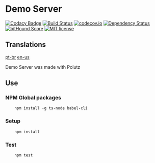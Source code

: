 # Demo Server

[![Codacy Badge](https://api.codacy.com/project/badge/Grade/a61e906e0c0b487cbe4516b4f16ed259)](https://www.codacy.com/app/AlanMarcell/demo-server?utm_source=github.com&utm_medium=referral&utm_content=alanmarcell/demo-server&utm_campaign=badger)
[![Build Status](https://travis-ci.org/alanmarcell/demo-server.svg)](https://travis-ci.org/alanmarcell/demo-server)
[![codecov.io](http://codecov.io/github/alanmarcell/demo-server/coverage.svg)](http://codecov.io/github/alanmarcell/demo-server)
[![Dependency Status](https://gemnasium.com/alanmarcell/demo-server.svg)](https://gemnasium.com/alanmarcell/demo-server)
[![bitHound Score](https://www.bithound.io/github/gotwarlost/istanbul/badges/score.svg)](https://www.bithound.io/github/alanmarcell/demo-server)
[![MIT license](http://img.shields.io/badge/license-MIT-brightgreen.svg)](http://opensource.org/licenses/MIT)

## Translations
[pt-br](https://github.com/alanmarcell/demo-server/blob/master/README.pt-br.md)
[en-us](https://github.com/alanmarcell/demo-server/blob/master/README.md)

Demo Server was made with Polutz

## Use

### NPM Global packages
```
    npm install -g ts-node babel-cli
```

### Setup
```
    npm install   
```

### Test
```
    npm test
```
